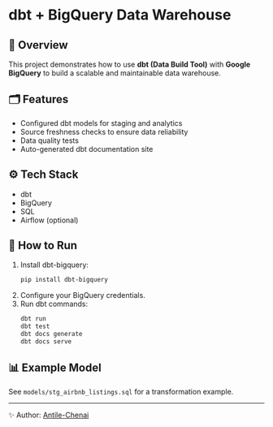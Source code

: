 # dbt + BigQuery Data Warehouse

## 📌 Overview
This project demonstrates how to use **dbt (Data Build Tool)** with **Google BigQuery** to build a scalable and maintainable data warehouse.  

## 🗂 Features
- Configured dbt models for staging and analytics
- Source freshness checks to ensure data reliability
- Data quality tests
- Auto-generated dbt documentation site

## ⚙️ Tech Stack
- dbt
- BigQuery
- SQL
- Airflow (optional)

## 🚀 How to Run
1. Install dbt-bigquery:
   ```bash
   pip install dbt-bigquery
   ```
2. Configure your BigQuery credentials.
3. Run dbt commands:
   ```bash
   dbt run
   dbt test
   dbt docs generate
   dbt docs serve
   ```

## 📊 Example Model
See `models/stg_airbnb_listings.sql` for a transformation example.

---
✨ Author: [Antile-Chenai](https://github.com/Antile-Chenai)
